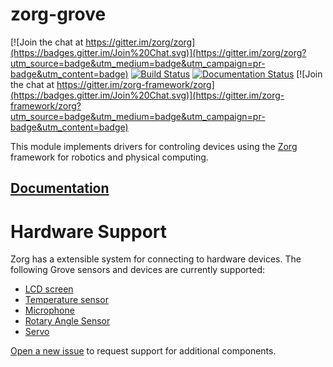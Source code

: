 # zorg-grove

[![Join the chat at https://gitter.im/zorg/zorg](https://badges.gitter.im/Join%20Chat.svg)](https://gitter.im/zorg/zorg?utm_source=badge&utm_medium=badge&utm_campaign=pr-badge&utm_content=badge)
[![Build Status](https://travis-ci.org/zorg/zorg-grove.svg?branch=master)](https://travis-ci.org/zorg/zorg-grove)
[![Documentation Status](https://readthedocs.org/projects/zorg-grove/badge/?version=latest)](http://zorg-grove.readthedocs.org)
[![Join the chat at https://gitter.im/zorg-framework/zorg](https://badges.gitter.im/Join%20Chat.svg)](https://gitter.im/zorg-framework/zorg?utm_source=badge&utm_medium=badge&utm_campaign=pr-badge&utm_content=badge)

This module implements drivers for controling devices using the
[Zorg](https://github.com/zorg/zorg) framework for robotics
and physical computing.

## [Documentation](http://zorg-grove.readthedocs.org/)

# Hardware Support
Zorg has a extensible system for connecting to hardware devices.
The following Grove sensors and devices are currently supported:

- [LCD screen](docs/LCD.rst)
- [Temperature sensor](docs/temperature_sensor.rst)
- [Microphone](docs/microphone.rst)
- [Rotary Angle Sensor](docs/rotary_angle_sensor.rst)
- [Servo](docs/servo.rst)

[Open a new issue](https://github.com/zorg/zorg-grove/issues/new) to request support for additional components.

